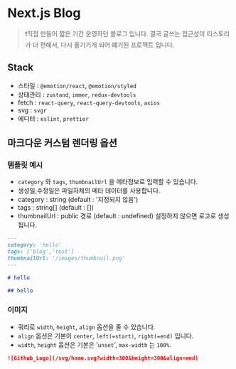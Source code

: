 # Next.js Blog

> ❗️직접 만들어 짧은 기간 운영하던 블로그 입니다. 결국 글쓰는 접근성이 티스토리가 더 편해서, 다시 옮기기게 되어 폐기된 프로젝트 입니다.

## Stack

- 스타일 : `@emotion/react`, `@emotion/styled`
- 상태관리 : `zustand`, `immer`, `redux-devtools`
- fetch : `react-query`, `react-query-devtools`, `axios`
- svg : `svgr`
- 에디터 : `eslint`, `prettier`

## 마크다운 커스텀 렌더링 옵션

### 템플릿 예시

- `category` 와 `tags`, `thumbnailUrl` 을 메타정보로 입력할 수 있습니다.
- 생성일,수정일은 파일자체의 메타 데이터를 사용합니다.
- category : string (default : '지정되지 않음')
- tags : string[] (default : [])
- thumbnailUrl : public 경로 (default : undefined) 설정하지 않으면 로고로 생성됩니다.

```md
---
category: 'hello'
tags: ['blog','test']
thumbnailUrl: '/images/thumbnail.png'
---

# hello

## hello
```

### 이미지

- 쿼리로 `width`, `height`, `align` 옵션을 줄 수 있습니다.
- `align` 옵션은 기본이 `center`, `left(=start)`, `right(=end)` 입니다.
- `width`, `height` 옵션은 기본은 '`unset`', `max-width` 는 `100%`.

```md
![Github_Logo](/svg/home.svg?width=300&height=300&align=end)
```
